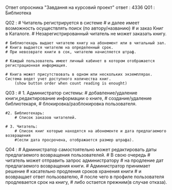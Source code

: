 Ответ опросника "Завдання на курсовий проект"
ответ : 4336
Q01 : Библиотека

Q02 :
    # Читатель регистрируется в системе
    # и далее имеет возможность осуществлять поиск (по автору/названию)
    # и заказ Книг в Каталоге.
    # Незарегистрированный читатель не может заказать книгу.

    # Библиотекарь выдает читателю книгу на абонемент или в читальный зал.
    # Книга выдается читателю на определенный срок.
    # При невозврате книги в сок, читателю начисляется штраф.

    # Каждый пользователь имеет личный кабинет в котором отображается регистрационная информация.

    # Книга может присутствовать в одном или нескольких экземплярах.
    Система ведет учет доступного количества книг.
        (show button order when count reading is enought)

Q03 :
    # 1. Администратор системы:
        # добавление/удаление книги,редактирование информации о книге,
        # создание/удаление библиотекаря,
        # блокировка/разблокировка пользователя.

    #2. Библиотекарь:
        # Список заказов читателей.

    # 3. Читатель:
        # Список книг которые находятся на абонементе и дата предлагаемого возвращения
        #(если дата просрочена, отображается размер штрафа).

Q04 :
    # Администратор самостоятельно может редактировать даты предлагаемого возвращения пользователей.
    # В свою очередь
        # читатель может отправить запрос администратору
        # на продление дат предлагаемого возвращения книги.
    # Администратор принимает решение
        # касательно продления сроков хранения книги
        # и возвращает ответ пользователю,
        # после чего в профиле пользователя продлевается срок на книгу,
        # либо остается прежним(в случае отказа).
